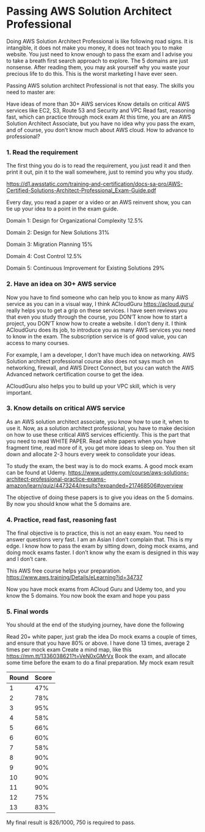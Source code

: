 # Passing AWS Solution Architect Professional


Doing AWS Solution Architect Professional is like following road signs. It is intangible, it does not make you money, it does not teach you to make website. You just need to know enough to pass the exam and I advise you to take a breath first search approach to explore. The 5 domains are just nonsense. After reading them, you may ask yourself why you waste your precious life to do this. This is the worst marketing I have ever seen.

Passing AWS solution architect Professional is not that easy. The skills you need to master are:

Have ideas of more than 30+ AWS services
Know details on critical AWS services like EC2, S3, Route 53 and Security and VPC
Read fast, reasoning fast, which can practice through mock exam
At this time, you are an AWS Solution Architect Associate, but you have no idea why you pass the exam, and of course, you don’t know much about AWS cloud. How to advance to professional?

### 1. Read the requirement
The first thing you do is to read the requirement, you just read it and then print it out, pin it to the wall somewhere, just to remind you why you study.

https://d1.awsstatic.com/training-and-certification/docs-sa-pro/AWS-Certified-Solutions-Architect-Professional_Exam-Guide.pdf

Every day, you read a paper or a video or an AWS reinvent show, you can tie up your idea to a point in the exam guide.

Domain 1: Design for Organizational Complexity 12.5%

Domain 2: Design for New Solutions 31%

Domain 3: Migration Planning 15%

Domain 4: Cost Control 12.5%

Domain 5: Continuous Improvement for Existing Solutions 29%


### 2. Have an idea on 30+ AWS service
Now you have to find someone who can help you to know as many AWS service as you can in a visual way, I think ACloudGuru https://acloud.guru/ really helps you to get a grip on these services. I have seen reviews you that even you study through the course, you DON’T know how to start a project, you DON’T know how to create a website. I don’t deny it. I think ACloudGuru does its job, to introduce you as many AWS services you need to know in the exam. The subscription service is of good value, you can access to many courses.

For example, I am a developer, I don’t have much idea on networking. AWS Solution architect professional course also does not says much on networking, firewall, and AWS Direct Connect, but you can watch the AWS Advanced network certification course to get the idea.


 
ACloudGuru also helps you to build up your VPC skill, which is very important.

### 3. Know details on critical AWS service
As an AWS solution architect associate, you know how to use it, when to use it. Now, as a solution architect professional, you have to make decision on how to use these critical AWS services efficiently. This is the part that you need to read WHITE PAPER. Read white papers when you have fragment time, read more of it, you get more ideas to sleep on. You then sit down and allocate 2-3 hours every week to consolidate your ideas.

To study the exam, the best way is to do mock exams. A good mock exam can be found at Udemy.
https://www.udemy.com/course/aws-solutions-architect-professional-practice-exams-amazon/learn/quiz/4473244/results?expanded=217468506#overview

The objective of doing these papers is to give you ideas on the 5 domains. By now you should know what the 5 domains are.

### 4. Practice, read fast, reasoning fast
The final objective is to practice, this is not an easy exam. You need to answer questions very fast. I am an Asian I don’t complain that. This is my edge. I know how to pass the exam by sitting down, doing mock exams, and doing mock exams faster. I don’t know why the exam is designed in this way and I don’t care.

This AWS free course helps your preparation.
https://www.aws.training/Details/eLearning?id=34737

Now you have mock exams from ACloud Guru and Udemy too, and you know the 5 domains. You now book the exam and hope you pass

### 5. Final words
You should at the end of the studying journey, have done the following

Read 20+ white paper, just grab the idea
Do mock exams a couple of times, and ensure that you have 80% or above. I have done 13 times, average 2 times per mock exam
Create a mind map, like this https://mm.tt/1336038621?t=VeN0xGMrVx
Book the exam, and allocate some time before the exam to do a final preparation.
My mock exam result


| Round  | Score  |
|---|---|
| 1  | 47%  |
| 2  | 78%  |
| 3  | 95%  |
| 4  | 58%  |
| 5  | 66%  |
| 6  | 60%  |
| 7  | 58%  |
| 8  | 90%  |
| 9  | 90%  |
| 10  | 90%  |
| 11  | 90%  |
| 12  | 75%  |
| 13  | 83%  |

My final result is 826/1000, 750 is required to pass.
